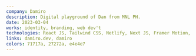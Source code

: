 ```yaml
---
company: Damiro
description: Digital playground of Dan from MNL PH.
date: 2023-03-04
works: identity, branding, web dev't
technologies: React JS, Tailwind CSS, Netlify, Next JS, Framer Motion, NPM, Node JS
links: damiro.dev, damiro
colors: 71717a, 27272a, e4e4e7
---
```


